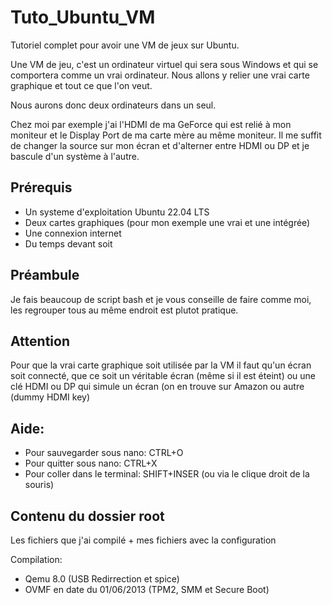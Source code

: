 # Tuto_Ubuntu_VM
Tutoriel complet pour avoir une VM de jeux sur Ubuntu.

Une VM de jeu, c'est un ordinateur virtuel qui sera sous Windows et qui se comportera comme un vrai ordinateur. Nous allons y relier une vrai carte graphique et tout ce que l'on veut.

Nous aurons donc deux ordinateurs dans un seul.

Chez moi par exemple j'ai l'HDMI de ma GeForce qui est relié à mon moniteur et le Display Port de ma carte mère au même moniteur. Il me suffit de changer la source sur mon écran et d'alterner entre HDMI ou DP et je bascule d'un système à l'autre.

## Prérequis
- Un systeme d'exploitation Ubuntu 22.04 LTS
- Deux cartes graphiques (pour mon exemple une vrai et une intégrée)
- Une connexion internet
- Du temps devant soit

## Préambule

Je fais beaucoup de script bash et je vous conseille de faire comme moi, les regrouper tous au même endroit est plutot pratique.

## Attention

Pour que la vrai carte graphique soit utilisée par la VM il faut qu'un écran soit connecté, que ce soit un véritable écran (même si il est éteint) ou une clé HDMI ou DP qui simule un écran (on en trouve sur Amazon ou autre (dummy HDMI key)


## Aide:

- Pour sauvegarder sous nano: CTRL+O
- Pour quitter sous nano: CTRL+X
- Pour coller dans le terminal: SHIFT+INSER (ou via le clique droit de la souris)

## Contenu du dossier root

Les fichiers que j'ai compilé + mes fichiers avec la configuration

Compilation:
- Qemu 8.0 (USB Redirrection et spice)
- OVMF en date du 01/06/2013 (TPM2, SMM et Secure Boot)
